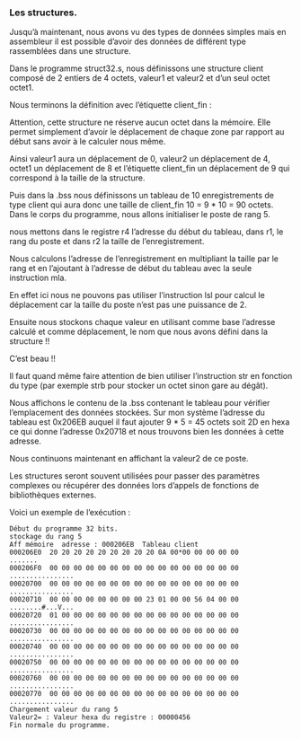 ### Les structures.

Jusqu’à maintenant, nous avons vu des types de données simples mais en assembleur il est possible d’avoir des données de différent type rassemblées dans une structure.

Dans le programme struct32.s, nous définissons une structure client composé de 2 entiers de 4 octets, valeur1 et valeur2 et d’un seul octet octet1.

Nous terminons la définition avec l’étiquette client_fin :

Attention, cette structure ne réserve aucun octet dans la mémoire. Elle permet simplement d’avoir le déplacement de chaque zone par rapport au début sans avoir à le calculer nous même.

Ainsi valeur1 aura un déplacement de 0, valeur2 un déplacement de 4, octet1 un déplacement de 8 et l’étiquette client_fin un déplacement de 9 qui correspond à la taille de la structure.

Puis dans la .bss nous définissons un tableau de 10 enregistrements de type client  qui aura donc une taille de client_fin 10 = 9 * 10 = 90 octets.
Dans le corps du programme, nous allons initialiser le poste de rang 5.

nous mettons dans le registre r4 l’adresse du début du tableau, dans r1, le rang du poste et dans r2 la taille de l’enregistrement. 

Nous calculons l’adresse de l’enregistrement en multipliant la taille par le rang et en l’ajoutant à l’adresse de début du tableau avec la seule instruction mla.

En effet ici nous ne pouvons pas utiliser l’instruction lsl pour calcul le déplacement car la taille du poste n’est pas une puissance de 2.

Ensuite nous stockons chaque valeur en utilisant comme base l’adresse calculé et comme déplacement, le nom que nous avons défini dans la structure !!

C’est beau !!

Il faut quand même faire attention de bien utiliser l’instruction str en fonction du type (par exemple strb pour stocker un octet sinon gare au dégât).

Nous affichons le contenu de la .bss contenant le tableau pour vérifier l’emplacement des données stockées. Sur mon système l’adresse du tableau est 0x206EB auquel il faut ajouter 9 * 5 = 45 octets soit 2D en hexa ce qui donne l’adresse 0x20718 et nous trouvons bien les données à cette adresse.

Nous continuons maintenant en affichant la valeur2 de ce poste.

Les structures seront souvent utilisées pour passer des paramètres complexes ou récupérer des données lors d’appels de fonctions de bibliothèques externes.

Voici un exemple de l’exécution :
```
Début du programme 32 bits.
stockage du rang 5
Aff mémoire  adresse : 000206EB  Tableau client
000206E0  20 20 20 20 20 20 20 20 20 0A 00*00 00 00 00 00           .......
000206F0  00 00 00 00 00 00 00 00 00 00 00 00 00 00 00 00  ................
00020700  00 00 00 00 00 00 00 00 00 00 00 00 00 00 00 00  ................
00020710  00 00 00 00 00 00 00 00 23 01 00 00 56 04 00 00  ........#...V...
00020720  01 00 00 00 00 00 00 00 00 00 00 00 00 00 00 00  ................
00020730  00 00 00 00 00 00 00 00 00 00 00 00 00 00 00 00  ................
00020740  00 00 00 00 00 00 00 00 00 00 00 00 00 00 00 00  ................
00020750  00 00 00 00 00 00 00 00 00 00 00 00 00 00 00 00  ................
00020760  00 00 00 00 00 00 00 00 00 00 00 00 00 00 00 00  ................
00020770  00 00 00 00 00 00 00 00 00 00 00 00 00 00 00 00  ................
Chargement valeur du rang 5
Valeur2= : Valeur hexa du registre : 00000456
Fin normale du programme.
```
